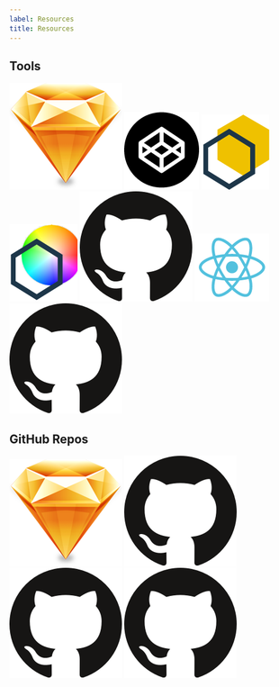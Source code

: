 ```yaml
---
label: Resources
title: Resources
---
```


## Tools

<flex-group>
<clickable-tile 
    title="Carbon Design Kit"
    description="A Sketch file containing core visual styles, components, and patterns a designer needs to use Carbon as a framework for building product experiences."
    href="https://github.com/ibm/carbon-design-kit" 
    type="resource"
    >
    <img src="images/sketch-icon.png" alt="Carbon Design Kit" />
</clickable-tile>
<clickable-tile 
    title="Carbon CodePen"
    description="CodePen, a social development playground for front-end developers and designers, houses demos of Carbon Components."
    href="http://www.codepen.io/team/carbon" 
    type="resource"
    >
    <img src="images/codepen-icon.png" alt="Carbon CodePen" />
</clickable-tile>
<clickable-tile 
    title="Themeing Sandbox"
    description="The sandbox allows you to build a custom theme by changing a color variable’s hex value and then exporting the theme sheet SCSS file."
    href="http://themes.carbondesignsystem.com/" 
    type="resource"
    >
    <img src="images/sandbox-icon.png" alt="Themeing Sandbox" />
</clickable-tile>
<clickable-tile 
    title="Color Contrast Checker"
    description="This color contrast checker allows you to easily calculate the color contrast ratio between two colors, ensuring that it passes WCAG 2.0 Level AA requirements."
    href="https://marijohannessen.github.io/color-contrast-checker/" 
    type="resource"
    >
    <img src="images/color-contrast-icon.png" alt="Color Contrast Checker" />
</clickable-tile>
<clickable-tile 
    title="Carbon Boilerplate"
    description="A simple boilerplate for rapid UI prototyping with Carbon components."
    href="A simple boilerplate for rapid UI prototyping with Carbon components."
    type="resource"
    >
    <img src="images/github-icon.png" alt="Carbon Boilerplate" />
</clickable-tile>
<clickable-tile 
    title="Carbon React Storybook"
    description="Carbon Components, in React"
    href="http://react.carbondesignsystem.com/"
    type="resource"
    >
    <img src="images/react-icon.png" alt="Carbon React Storybook" />
</clickable-tile>
<clickable-tile 
    title="IBM Plex"
    description="IBM uses the font Plex across products for brand consistency and cohesion."
    href="https://github.com/IBM/plex"
    type="resource"
    >
    <img src="images/github-icon.png" alt="IBM Plex" />
</clickable-tile>
</flex-group>

## GitHub Repos

<flex-group>
<clickable-tile 
    title="Carbon Design Kit"
    description="A Sketch file containing core visual styles, components, and patterns a designer needs to use Carbon as a framework for building product experiences."
    href="https://github.com/ibm/carbon-design-kit" 
    type="resource"
    >
    <img src="images/sketch-icon.png" alt="Carbon Design Kit" />
</clickable-tile>
<clickable-tile 
    title="Carbon Components"
    description="Carbon Components gives developers a collection of re-usable HTML and Sass partials they can use for building websites and user interfaces."
    href="https://github.com/ibm/carbon-components" 
    type="resource"
    >
    <img src="images/github-icon.png" alt="Carbon Component Library" />
</clickable-tile>
<clickable-tile 
    title="Carbon Components React"
    description="Carbon Components React gives developers a collection of re-usable React components they can use for bulding websites and user interfaces."
    href="https://github.com/ibm/carbon-components-react" 
    type="resource"
    >
    <img src="images/github-icon.png" alt="Carbon Components React" />
</clickable-tile>
<clickable-tile 
    title="Carbon Components Anuglar"
    description="Carbon Components Angular gives developers a collection of re-usable Angular components they can use for bulding websites and user interfaces."
    href="https://github.com/ibm/carbon-components-angular" 
    type="resource"
    >
    <img src="images/github-icon.png" alt="Carbon Components Angular" />
</clickable-tile>
</flex-group>

